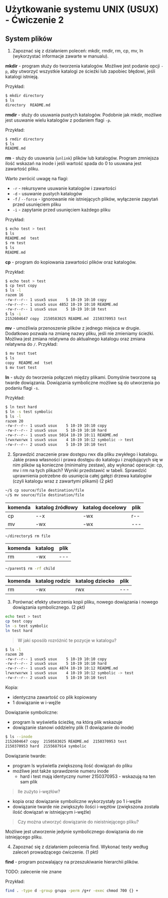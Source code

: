 # Użytkowanie systemu UNIX (USUX) - Ćwiczenie 2

## System plików

1. Zapoznać się z działaniem poleceń: mkdir, rmdir, rm, cp, mv, ln (wykorzystać informacje zawarte w manualu).

**mkdir** - program służy do tworzenia katalogów. Możliwe jest podanie opcji `-p`, aby utworzyć wszystkie katalogi ze ścieżki lub zapobiec błędowi, jeśli katalogi istnieją.

Przykład:
```sh
$ mkdir directory
$ ls
directory  README.md
```

**rmdir** - służy do usuwania pustych katalogów. Podobnie jak mkdir, możliwe jest usuwanie wielu katalogów z podaniem flagi `-p`.

Przykład:
```sh
$ rmdir directory
$ ls
README.md
```

**rm** - służy do usuwania (`unlink`) plików lub katalogów. Program zmniejsza ilość wskazań na inode i jeśli wartość spada do 0 to usuwana jest zawartość pliku.

Warto zwrócić uwagę na flagi:
- `-r` - rekursywne usuwanie katalogów i zawartości
- `-d` - usuwanie pustych katalogów
- `-f` / `--force` - ignorowanie nie istniejących plików, wyłączenie zapytań przed usunięciem pliku
- `-i` - zapytanie przed usunięciem każdego pliku

Przykład:
```sh
$ echo test > test
$ ls
README.md  test
$ rm test
$ ls
README.md
```

**cp** - program do kopiowania zawartości plików oraz katalogów.

Przykład:
```sh
$ echo test > test
$ cp test copy
$ ls -l
razem 16
-rw-r--r-- 1 usux5 usux    5 10-19 10:10 copy
-rw-r--r-- 1 usux5 usux 4852 10-19 10:10 README.md
-rw-r--r-- 1 usux5 usux    5 10-19 10:10 test
$ ls -i
2152604647 copy  2150583025 README.md  2150370953 test
```

**mv** - umożliwia przenoszenie plików z jednego miejsca w drugie. Dodatkowo pozwala na zmianę nazwy pliku, jeśli nie zmieniamy ścieżki. Możliwa jest zmiana relatywna do aktualnego katalogu oraz zmiana relatywna do `/`.
Przykład:
```sh
$ mv test tset
$ ls
copy  README.md  tset
$ mv tset test
```

**ln**  - służy do tworzenia połączeń między plikami. Domyślnie tworzone są twarde dowiązania. Dowiązania symboliczne możliwe są do utworzenia po podaniu flagi `-s`.

Przykład:
```sh
$ ln test hard
$ ln -s test symbolic
$ ls -l
razem 20
-rw-r--r-- 1 usux5 usux    5 10-19 10:10 copy
-rw-r--r-- 2 usux5 usux    5 10-19 10:10 hard
-rw-r--r-- 1 usux5 usux 5014 10-19 10:11 README.md
lrwxrwxrwx 1 usux5 usux    4 10-19 10:12 symbolic -> test
-rw-r--r-- 2 usux5 usux    5 10-19 10:10 test
```

2. Sprawdzić znaczenie praw dostępu rwx dla pliku zwykłego i katalogu. Jakie prawa własności i prawa dostępu do katalogu i znajdujących się w nim plików są konieczne (minimalny zestaw), aby wykonać operacje: cp, mv i rm na tych plikach? Wyniki przedstawić w tabeli. Sprawdzić uprawnienia potrzebne do usunięcia całej gałęzi drzewa katalogów (czyli katalogu wraz z zawartymi plikami) (2 pkt)

```sh
~/$ cp source/file destination/file
~/$ mv source/file destination/file
```

komenda | katalog źródłowy | katalog docelowy | plik
--------|------------------|------------------|------
cp      | --x              | -wx              | r--
mv      | -wx              | -wx              | ---

```sh
~/directory$ rm file
```

komenda | katalog | plik
--------|---------|------
rm      | -wx     | ---

```sh
~/parent$ rm -rf child
```

komenda | katalog rodzic | katalog dziecko | plik
--------|----------------|-----------------|------
rm      | -wx            | rwx             | ---


3. Porównać efekty utworzenia kopii pliku, nowego dowiązania i nowego dowiązania symbolicznego. (2 pkt)

```sh
echo test > test
cp test copy
ln -s test symbolic
ln test hard
```

> W jaki sposób rozróżnić te pozycje w katalogu?

```sh
$ ls -l
razem 20
-rw-r--r-- 1 usux5 usux    5 10-19 10:10 copy
-rw-r--r-- 2 usux5 usux    5 10-19 10:10 hard
-rw-r--r-- 1 usux5 usux 4874 10-19 10:12 README.md
lrwxrwxrwx 1 usux5 usux    4 10-19 10:12 symbolic -> test
-rw-r--r-- 2 usux5 usux    5 10-19 10:10 test
```

Kopia:
- identyczna zawartość co plik kopiowany
- 1 dowiązanie w i-węźle

Dowiązanie symboliczne:
- program ls wyświetla ścieżkę, na którą plik wskazuje
- dowiązanie stanowi oddzielny plik (1 dowiązanie do inode)

```sh
$ ls --inode
2152604647 copy  2150583025 README.md  2150370953 test
2150370953 hard  2155687914 symbolic
```

Dowiązanie twarde:
- program ls wyświetla zwiększoną ilość dowiązań do pliku
- możliwe jest także sprawdzenie numeru inode 
    - hard i test mają identyczny numer 2150370953 - wskazują na ten sam plik

> Ile zużyto i-węzłów?

- kopia oraz dowiązanie symboliczne wykorzystały po 1 i-węźle
- dowiązanie twarde nie zwiększyło ilości i-węzłów (zwiększona została ilość dowiązań w istniejącym i-węźle)

> Czy można utworzyć dowiązanie do nieistniejącego pliku?

Możliwe jest utworzenie jedynie symbolicznego dowiązania do nie istniejącego pliku.

4. Zapoznać się z działaniem polecenia find. Wykonać testy według zaleceń prowadzącego ćwiczenie. (1 pkt)

**find** - program pozwalający na przeszukiwanie hierarchii plików.

TODO: zalecenie nie znane

Przykład:
```sh
find . -type d -group grupa -perm /g+r -exec chmod 700 {} +
```

